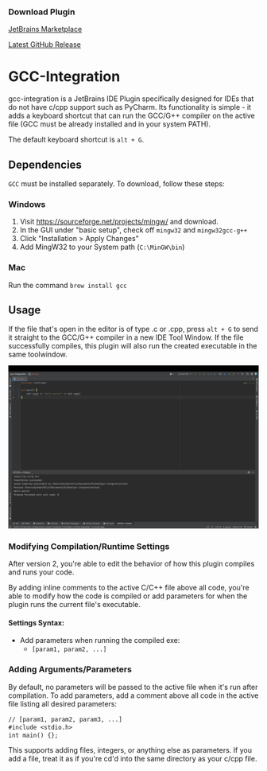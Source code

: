 ### Download Plugin

[JetBrains Marketplace](https://plugins.jetbrains.com/plugin/21535-gcc-g--integration)

[Latest GitHub Release](https://github.com/mike-fmh/gcc-integration/releases)

# GCC-Integration

gcc-integration is a JetBrains IDE Plugin specifically designed for IDEs that do not have c/cpp support such as PyCharm. Its functionality is simple - it adds a keyboard shortcut that can run the GCC/G++ compiler on the active file (GCC must be already installed and in your system PATH).

The default keyboard shortcut is `alt + G`.

## Dependencies

`GCC` must be installed separately. To download, follow these steps:

### Windows

1) Visit https://sourceforge.net/projects/mingw/ and download.
2) In the GUI under "basic setup", check off `mingw32` and `mingw32gcc-g++`
3) Click "Installation > Apply Changes"
4) Add MingW32 to your System path (`C:\MinGW\bin`)

### Mac

Run the command `brew install gcc`

## Usage

If the file that's open in the editor is of type .c or .cpp, press `alt + G` to send it straight to the GCC/G++ compiler in a new IDE Tool Window. If the file successfully compiles, this plugin will also run the created executable in the same toolwindow.

![preview](docs/plugin-preview.png)


### Modifying Compilation/Runtime Settings

After version 2, you're able to edit the behavior of how this plugin compiles and runs your code.

By adding inline comments to the active C/C++ file above all code, you're able to modify how the code is compiled or add parameters for when the plugin runs the current file's executable.

#### Settings Syntax:
- Add parameters when running the compiled exe:
    - `[param1, param2, ...]`

### Adding Arguments/Parameters

By default, no parameters will be passed to the active file when it's run after compilation. To add parameters, add a comment above all code in the active file listing all desired parameters:

    // [param1, param2, param3, ...]
    #include <stdio.h>
    int main() {};

This supports adding files, integers, or anything else as parameters. If you add a file, treat it as if you're cd'd into the same directory as your c/cpp file.
